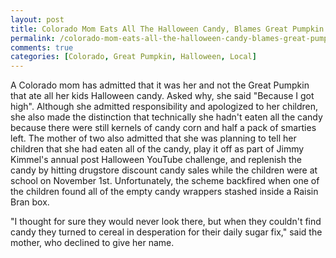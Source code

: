 ```yaml
---
layout: post
title: Colorado Mom Eats All The Halloween Candy, Blames Great Pumpkin
permalink: /colorado-mom-eats-all-the-halloween-candy-blames-great-pumpkin/
comments: true
categories: [Colorado, Great Pumpkin, Halloween, Local]
---
```

A Colorado mom has admitted that it was her and not the Great Pumpkin that ate all her kids Halloween candy. Asked why, she said "Because I got high". Although she admitted responsibility and apologized to her children, she also made the distinction that technically she hadn't eaten all the candy because there were still kernels of candy corn and half a pack of smarties left. The mother of two also admitted that she was planning to tell her children that she had eaten all of the candy, play it off as part of Jimmy Kimmel's annual post Halloween YouTube challenge, and replenish the candy by hitting drugstore discount candy sales while the children were at school on November 1st. Unfortunately, the scheme backfired when one of the children found all of the empty candy wrappers stashed inside a Raisin Bran box.

"I thought for sure they would never look there, but when they couldn't find candy they turned to cereal in desperation for their daily sugar fix," said the mother, who declined to give her name.
